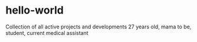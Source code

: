 # hello-world
Collection of all active projects and developments
27 years old, mama to be, student, current medical assistant
